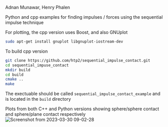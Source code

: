 Adnan Munawar, Henry Phalen

Python and cpp examples for finding impulses / forces using the sequential impulse technique

For plotting, the cpp version uses Boost, and also GNUplot

```bash
sudo apt-get install gnuplot libgnuplot-iostream-dev
```

To build cpp version

```bash
git clone https://github.com/htp2/sequential_impulse_contact.git
cd sequential_impuse_contact
mkdir build
cd build
cmake ..
make
```
The exectuable should be called ```sequential_impulse_contact_example``` and is located in the ```build``` directory


Plots from both C++ and Python versions showing sphere/sphere contact and sphere/plane contact respectively
![Screenshot from 2023-03-30 09-02-28](https://user-images.githubusercontent.com/17507145/228844672-fd8b61a3-a24c-416c-b4ff-8c28157de199.png)

